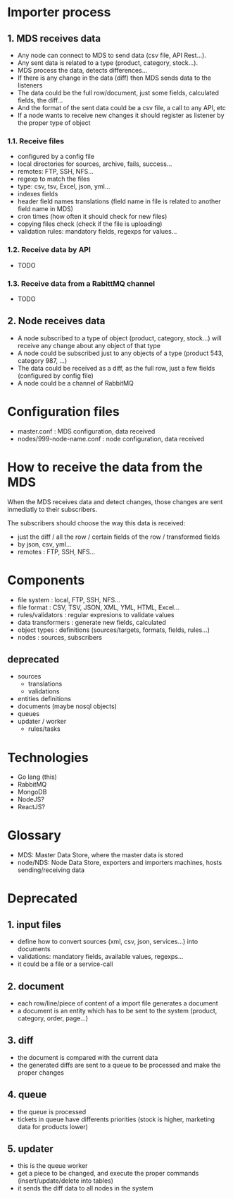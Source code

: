 # Importer process

## 1. MDS receives data

- Any node can connect to MDS to send data (csv file, API Rest...).
- Any sent data is related to a type (product, category, stock...).
- MDS process the data, detects differences...
- If there is any change in the data (diff) then MDS sends data to the listeners
- The data could be the full row/document, just some fields, calculated fields, the diff...
- And the format of the sent data could be a csv file, a call to any API, etc
- If a node wants to receive new changes it should register as listener by the proper type of object

### 1.1. Receive files

- configured by a config file
- local directories for sources, archive, fails, success...
- remotes: FTP, SSH, NFS...
- regexp to match the files
- type: csv, tsv, Excel, json, yml...
- indexes fields
- header field names translations (field name in file is related to another field name in MDS)
- cron times (how often it should check for new files)
- copying files check (check if the file is uploading)
- validation rules: mandatory fields, regexps for values...

### 1.2. Receive data by API

- TODO

### 1.3. Receive data from a RabittMQ channel

- TODO

## 2. Node receives data

- A node subscribed to a type of object (product, category, stock...) will receive any change about any object of that type
- A node could be subscribed just to any objects of a type (product 543, category 987, ...)
- The data could be received as a diff, as the full row, just a few fields (configured by config file)
- A node could be a channel of RabbitMQ

# Configuration files

- master.conf : MDS configuration, data received
- nodes/999-node-name.conf : node configuration, data received


# How to receive the data from the MDS

When the MDS receives data and detect changes, those changes are sent inmediatly to their subscribers.

The subscribers should choose the way this data is received:
- just the diff / all the row / certain fields of the row / transformed fields
- by json, csv, yml...
- remotes : FTP, SSH, NFS...

# Components

- file system : local, FTP, SSH, NFS...
- file format : CSV, TSV, JSON, XML, YML, HTML, Excel...
- rules/validators : regular expresions to validate values
- data transformers : generate new fields, calculated
- object types : definitions (sources/targets, formats, fields, rules...)
- nodes : sources, subscribers


## deprecated

- sources
  - translations
  - validations
- entities definitions
- documents (maybe nosql objects)
- queues
- updater / worker
  - rules/tasks
  
# Technologies

- Go lang (this)
- RabbitMQ
- MongoDB
- NodeJS?
- ReactJS?

# Glossary

- MDS: Master Data Store, where the master data is stored
- node/NDS: Node Data Store, exporters and importers machines, hosts sending/receiving data


# Deprecated

## 1. input files

- define how to convert sources (xml, csv, json, services...) into documents
- validations: mandatory fields, available values, regexps...
- it could be a file or a service-call

## 2. document

- each row/line/piece of content of a import file generates a document
- a document is an entity which has to be sent to the system (product, category, order, page...)

## 3. diff

- the document is compared with the current data
- the generated diffs are sent to a queue to be processed and make the proper changes

## 4. queue

- the queue is processed
- tickets in queue have differents priorities (stock is higher, marketing data for products lower)

## 5. updater

- this is the queue worker
- get a piece to be changed, and execute the proper commands (insert/update/delete into tables)
- it sends the diff data to all nodes in the system


